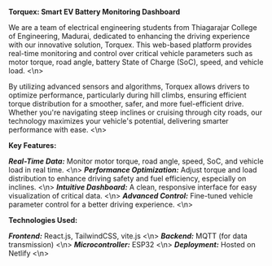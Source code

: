 **Torquex: Smart EV Battery Monitoring Dashboard**

We are a team of electrical engineering students from Thiagarajar College of Engineering, Madurai, dedicated to enhancing the driving experience with our innovative solution, Torquex. This web-based platform provides real-time monitoring and control over critical vehicle parameters such as motor torque, road angle, battery State of Charge (SoC), speed, and vehicle load. <\n>

By utilizing advanced sensors and algorithms, Torquex allows drivers to optimize performance, particularly during hill climbs, ensuring efficient torque distribution for a smoother, safer, and more fuel-efficient drive. Whether you're navigating steep inclines or cruising through city roads, our technology maximizes your vehicle's potential, delivering smarter performance with ease. <\n>

**Key Features:**

_**Real-Time Data:**_ Monitor motor torque, road angle, speed, SoC, and vehicle load in real time. <\n>
_**Performance Optimization:**_ Adjust torque and load distribution to enhance driving safety and fuel efficiency, especially on inclines. <\n>
_**Intuitive Dashboard:**_ A clean, responsive interface for easy visualization of critical data. <\n>
_**Advanced Control:**_ Fine-tuned vehicle parameter control for a better driving experience. <\n>

**Technologies Used:**

_**Frontend:**_ React.js, TailwindCSS, vite.js <\n>
**_Backend:_**  MQTT (for data transmission) <\n>
_**Microcontroller:**_ ESP32 <\n>
_**Deployment:**_ Hosted on Netlify <\n>
